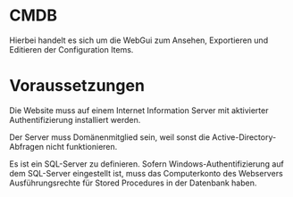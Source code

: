 ﻿# CMDB

Hierbei handelt es sich um die WebGui zum Ansehen, Exportieren und Editieren der Configuration Items.

# Voraussetzungen

Die Website muss auf einem Internet Information Server mit aktivierter Authentifizierung installiert werden.

Der Server muss Domänenmitglied sein, weil sonst die Active-Directory-Abfragen nicht funktionieren.

Es ist ein SQL-Server zu definieren. Sofern Windows-Authentifizierung auf dem SQL-Server eingestellt ist, muss das Computerkonto des Webservers Ausführungsrechte für Stored Procedures in der Datenbank haben.
